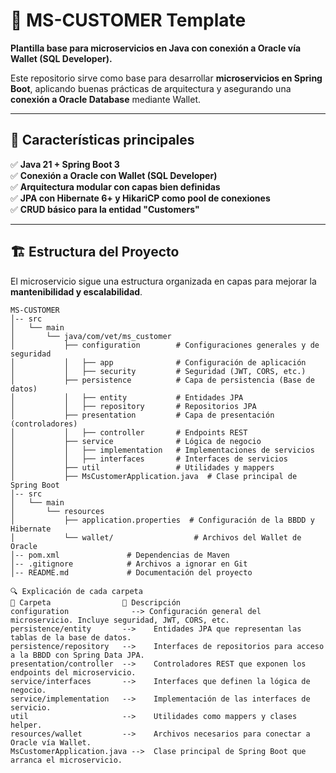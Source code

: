 # 🚀 MS-CUSTOMER Template
**Plantilla base para microservicios en Java con conexión a Oracle vía Wallet (SQL Developer).**

Este repositorio sirve como base para desarrollar **microservicios en Spring Boot**, aplicando buenas prácticas de arquitectura y asegurando una **conexión a Oracle Database** mediante Wallet.

---

## 📌 **Características principales**
✅ **Java 21 + Spring Boot 3**  
✅ **Conexión a Oracle con Wallet (SQL Developer)**  
✅ **Arquitectura modular con capas bien definidas**  
✅ **JPA con Hibernate 6+ y HikariCP como pool de conexiones**  
✅ **CRUD básico para la entidad "Customers"**  

---

## 🏗 **Estructura del Proyecto**
El microservicio sigue una estructura organizada en capas para mejorar la **mantenibilidad y escalabilidad**.

```plaintext
MS-CUSTOMER
│-- src
│   └── main
│       └── java/com/vet/ms_customer
│           ├── configuration        # Configuraciones generales y de seguridad
│           │   ├── app              # Configuración de aplicación
│           │   ├── security         # Seguridad (JWT, CORS, etc.)
│           ├── persistence          # Capa de persistencia (Base de datos)
│           │   ├── entity           # Entidades JPA
│           │   ├── repository       # Repositorios JPA
│           ├── presentation         # Capa de presentación (controladores)
│           │   ├── controller       # Endpoints REST
│           ├── service              # Lógica de negocio
│           │   ├── implementation   # Implementaciones de servicios
│           │   ├── interfaces       # Interfaces de servicios
│           ├── util                 # Utilidades y mappers
│           ├── MsCustomerApplication.java  # Clase principal de Spring Boot
│-- src
│   └── main
│       └── resources
│           ├── application.properties  # Configuración de la BBDD y Hibernate
│           └── wallet/                  # Archivos del Wallet de Oracle
│-- pom.xml               # Dependencias de Maven
│-- .gitignore            # Archivos a ignorar en Git
│-- README.md             # Documentación del proyecto

🔍 Explicación de cada carpeta
📂 Carpeta	             📌 Descripción
configuration	           --> Configuración general del microservicio. Incluye seguridad, JWT, CORS, etc.
persistence/entity       -->	Entidades JPA que representan las tablas de la base de datos.
persistence/repository   -->	Interfaces de repositorios para acceso a la BBDD con Spring Data JPA.
presentation/controller  -->	Controladores REST que exponen los endpoints del microservicio.
service/interfaces       -->	Interfaces que definen la lógica de negocio.
service/implementation   -->	Implementación de las interfaces de servicio.
util                     -->	Utilidades como mappers y clases helper.
resources/wallet         -->	Archivos necesarios para conectar a Oracle vía Wallet.
MsCustomerApplication.java -->	Clase principal de Spring Boot que arranca el microservicio.
